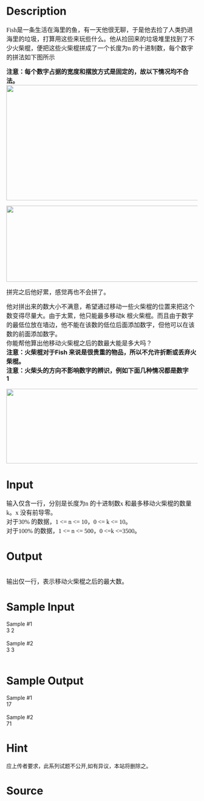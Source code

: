 
# Description

<div class="content"><p class="MsoNormal" align="left" style="margin: 0cm 0cm 0pt; text-align: left; mso-pagination: widow-orphan; mso-margin-top-alt: auto; mso-margin-bottom-alt: auto"><span lang="EN-US" style="font-size: 12pt; font-family: 宋体; mso-bidi-font-family: 宋体; mso-ansi-language: EN-US; mso-fareast-language: ZH-CN; mso-bidi-language: AR-SA">Fish</span><span style="font-size: 12pt; font-family: 宋体; mso-bidi-font-family: 宋体; mso-ansi-language: EN-US; mso-fareast-language: ZH-CN; mso-bidi-language: AR-SA">是一条生活在海里的鱼，有一天他很无聊，于是他去捡了人类扔进海里的垃圾，打算用这些来玩些什么。他从捡回来的垃圾堆里找到了不少火柴棍，便把这些火柴棍拼成了一个长度为<span lang="EN-US">n </span>的十进制数，每个数字的拼法如下图所示</span></p>
<p></p>
<p></p>
<p></p>
<p class="MsoNormal" align="left" style="margin: 0cm 0cm 0pt; text-align: left; mso-pagination: widow-orphan; mso-margin-top-alt: auto; mso-margin-bottom-alt: auto"><b><span style="font-size: 12pt; font-family: 宋体; mso-bidi-font-family: 宋体; mso-font-kerning: 0pt">注意：每个数字占据的宽度和摆放方式是固定的，故以下情况均不合法。</span></b></p>
<p class="MsoNormal" align="left" style="margin: 0cm 0cm 0pt; text-align: left; mso-pagination: widow-orphan; mso-margin-top-alt: auto; mso-margin-bottom-alt: auto"></p>
<p class="MsoNormal" align="left" style="margin: 0cm 0cm 0pt; text-align: left; mso-pagination: widow-orphan; mso-margin-top-alt: auto; mso-margin-bottom-alt: auto"><b><span style="font-size: 12pt; font-family: 宋体; mso-bidi-font-family: 宋体; mso-font-kerning: 0pt"><img height="303" alt="" width="762" src="source/bzoj/3324/img/aHR0cHM6Ly9seWRzeS5jb20vSnVkZ2VPbmxpbmUvdXBsb2FkLzIwMTMxMi8zLmpwZw==.jpg"/></span></b></p>
<p class="MsoNormal" align="left" style="margin: 0cm 0cm 0pt; text-align: left; mso-pagination: widow-orphan; mso-margin-top-alt: auto; mso-margin-bottom-alt: auto"></p>
<p></p>
<div align="left"><b><span style="font-size: 12pt"><img height="200" alt="" width="814" src="source/bzoj/3324/img/aHR0cHM6Ly9seWRzeS5jb20vSnVkZ2VPbmxpbmUvdXBsb2FkLzIwMTMxMi8xLmpwZw==.jpg"/></span></b></div>
<p></p>
<div align="left"></div>
<div align="left"></div>
<p><span style="font-size: 12pt">拼完之后他好累，感觉再也不会拼了。</span></p>
<p></p>
<div align="left"><span style="font-size: 12pt">他对拼出来的数大小不满意，希望通过移动一些火柴棍的位置来把这个数变得尽量大。由于太累，他只能最多移动k 根火柴棍。而且由于数字的最低位放在墙边，他不能在该数的低位后面添加数字，但他可以在该数的前面添加数字。</span></div>
<div align="left"><span style="font-size: 12pt">你能帮他算出他移动火柴棍之后的数最大能是多大吗？</span></div>
<div align="left"><b><span style="font-size: 12pt">注意：火柴棍对于Fish 来说是很贵重的物品，所以不允许折断或丢弃火柴棍。</span></b></div>
<div align="left"><b><span style="font-size: 12pt">注意：火柴头的方向不影响数字的辨识，例如下面几种情况都是数字1         </span></b></div>
<div align="left"> </div>
<div align="left"><img height="196" alt="" width="600" src="source/bzoj/3324/img/aHR0cHM6Ly9seWRzeS5jb20vSnVkZ2VPbmxpbmUvdXBsb2FkLzIwMTMxMi8yLmpwZw==.jpg"/></div></div>

# Input

<div class="content"><p class="MsoNormal" align="left" style="margin: 0cm 0cm 0pt; text-align: left; mso-pagination: widow-orphan; mso-margin-top-alt: auto; mso-margin-bottom-alt: auto"><span style="font-size: 12pt; font-family: 宋体; mso-bidi-font-family: 宋体; mso-font-kerning: 0pt">输入仅含一行，分别是长度为<span lang="EN-US">n </span>的十进制数<span lang="EN-US">x </span>和最多移动火柴棍的数量<span lang="EN-US">k</span>。<span lang="EN-US">x </span>没有前导零。<span lang="EN-US"><br/>
</span>对于<span lang="EN-US">30% </span>的数据，<span lang="EN-US">1 &lt;= n &lt;= 10</span>，<span lang="EN-US">0 &lt;= k &lt;= 10</span>。<span lang="EN-US"><br/>
</span>对于<span lang="EN-US">100% </span>的数据，<span lang="EN-US">1 &lt;= n &lt;= 500</span>，<span lang="EN-US">0 &lt;=k &lt;=3500</span>。<span lang="EN-US"> <o:p></o:p></span></span></p>
<p></p></div>

# Output

<div class="content"><p class="MsoNormal" align="left" style="margin: 0cm 0cm 0pt; text-align: left; mso-pagination: widow-orphan; mso-margin-top-alt: auto; mso-margin-bottom-alt: auto; mso-outline-level: 2"><b><span lang="EN-US" style="font-size: 12pt; font-family: 宋体; mso-bidi-font-family: 宋体; mso-font-kerning: 0pt"><o:p></o:p></span></b> </p>
<p class="MsoNormal" align="left" style="margin: 0cm 0cm 0pt; text-align: left; mso-pagination: widow-orphan; mso-margin-top-alt: auto; mso-margin-bottom-alt: auto"><span style="font-size: 12pt; font-family: 宋体; mso-bidi-font-family: 宋体; mso-font-kerning: 0pt">输出仅一行，表示移动火柴棍之后的最大数。<span lang="EN-US"> <o:p></o:p></span></span></p>
<p class="MsoNormal" align="left" style="margin: 0cm 0cm 0pt; text-align: left; mso-pagination: widow-orphan; mso-margin-top-alt: auto; mso-margin-bottom-alt: auto"><span lang="EN-US" style="font-size: 12pt; font-family: 宋体; mso-bidi-font-family: 宋体; mso-font-kerning: 0pt"><o:p></o:p></span></p></div>

# Sample Input

<div class="content"><span class="sampledata">Sample #1<br/>
3 2<br/>
<br/>
Sample #2<br/>
3 3<br/>
<br/>
</span></div>

# Sample Output

<div class="content"><span class="sampledata">Sample #1<br/>
17<br/>
<br/>
Sample #2<br/>
71<br/>
</span></div>

# Hint

<div class="content"><p></p><p>应上传者要求，此系列试题不公开,如有异议，本站将删除之。</p><p></p></div>

# Source

<div class="content"><p><a href="problemset.php?search="></a></p></div>

